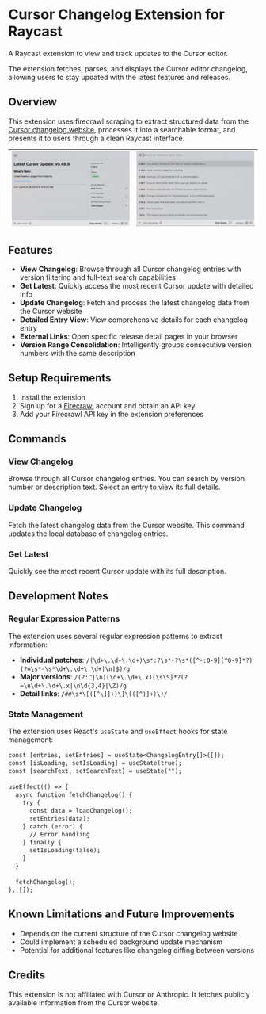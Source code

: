 # Cursor Changelog Extension for Raycast

A Raycast extension to view and track updates to the Cursor editor.

The extension fetches, parses, and displays the Cursor editor changelog, allowing users to stay updated with the latest features and releases.

## Overview

This extension uses firecrawl scraping to extract structured data from the [Cursor changelog website](https://www.cursor.com/changelog), processes it into a searchable format, and presents it to users through a clean Raycast interface.

| ![](./images/cursor-changelog-raycast-get-latest.png) | ![](./images/cursor-changelog-raycast-view-changelog.png) |
|--------------------------------------------------------|----------------------------------------------------------|

## Features

- **View Changelog**: Browse through all Cursor changelog entries with version filtering and full-text search capabilities
- **Get Latest**: Quickly access the most recent Cursor update with detailed info
- **Update Changelog**: Fetch and process the latest changelog data from the Cursor website
- **Detailed Entry View**: View comprehensive details for each changelog entry
- **External Links**: Open specific release detail pages in your browser
- **Version Range Consolidation**: Intelligently groups consecutive version numbers with the same description

## Setup Requirements

1. Install the extension
2. Sign up for a [Firecrawl](https://firecrawl.dev) account and obtain an API key
3. Add your Firecrawl API key in the extension preferences

## Commands

### View Changelog

Browse through all Cursor changelog entries. You can search by version number or description text. Select an entry to view its full details.

### Update Changelog

Fetch the latest changelog data from the Cursor website. This command updates the local database of changelog entries.

### Get Latest

Quickly see the most recent Cursor update with its full description.


## Development Notes

### Regular Expression Patterns

The extension uses several regular expression patterns to extract information:

- **Individual patches**: `/(\d+\.\d+\.\d+)\s*:?\s*-?\s*([^-:0-9][^0-9]*?)(?=\s*-\s*\d+\.\d+\.\d+|\n|$)/g`
- **Major versions**: `/(?:^|\n)(\d+\.\d+\.x)[\s\S]*?(?=\n\d+\.\d+\.x|\n\d{3,4}|\Z)/g`
- **Detail links**: `/##\s*\[([^\]]+)\]\(([^)]+)\)/`

### State Management

The extension uses React's `useState` and `useEffect` hooks for state management:

```tsx
const [entries, setEntries] = useState<ChangelogEntry[]>([]);
const [isLoading, setIsLoading] = useState(true);
const [searchText, setSearchText] = useState("");

useEffect(() => {
  async function fetchChangelog() {
    try {
      const data = loadChangelog();
      setEntries(data);
    } catch (error) {
      // Error handling
    } finally {
      setIsLoading(false);
    }
  }
  
  fetchChangelog();
}, []);
```

## Known Limitations and Future Improvements

- Depends on the current structure of the Cursor changelog website
- Could implement a scheduled background update mechanism
- Potential for additional features like changelog diffing between versions

## Credits

This extension is not affiliated with Cursor or Anthropic. It fetches publicly available information from the Cursor website. 